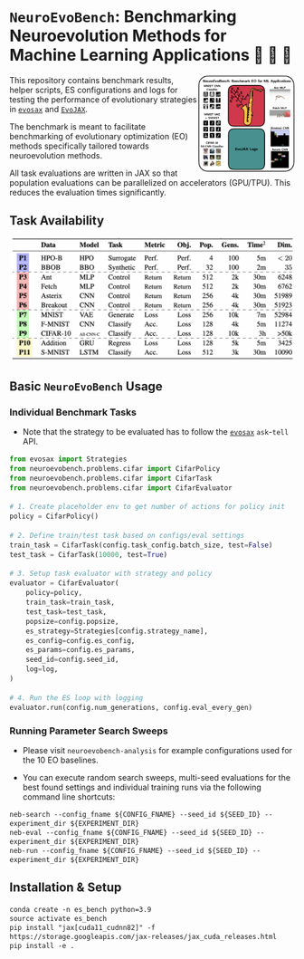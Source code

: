 # `NeuroEvoBench`: Benchmarking Neuroevolution Methods for Machine Learning Applications 🦕 🦖 🐢
<a href="docs/logo.png"><img src="docs/logo.png" width="170" align="right" /></a>
This repository contains benchmark results, helper scripts, ES configurations and logs for testing the performance of evolutionary strategies in [`evosax`](https://github.com/RobertTLange/evosax/) and [`EvoJAX`](https://github.com/google/evojax).

The benchmark is meant to facilitate benchmarking of evolutionary optimization (EO) methods specifically tailored towards neuroevolution methods.

All task evaluations are written in JAX so that population evaluations can be parallelized on accelerators (GPU/TPU). This reduces the evaluation times significantly.

## Task Availability

![](docs/task_overview.png)

## Basic `NeuroEvoBench` Usage

### Individual Benchmark Tasks

- Note that the strategy to be evaluated has to follow the [`evosax`](https://github.com/RobertTLange/evosax/) `ask`-`tell` API.

```python
from evosax import Strategies
from neuroevobench.problems.cifar import CifarPolicy
from neuroevobench.problems.cifar import CifarTask
from neuroevobench.problems.cifar import CifarEvaluator

# 1. Create placeholder env to get number of actions for policy init
policy = CifarPolicy()

# 2. Define train/test task based on configs/eval settings
train_task = CifarTask(config.task_config.batch_size, test=False)
test_task = CifarTask(10000, test=True)

# 3. Setup task evaluator with strategy and policy
evaluator = CifarEvaluator(
    policy=policy,
    train_task=train_task,
    test_task=test_task,
    popsize=config.popsize,
    es_strategy=Strategies[config.strategy_name],
    es_config=config.es_config,
    es_params=config.es_params,
    seed_id=config.seed_id,
    log=log,
)

# 4. Run the ES loop with logging
evaluator.run(config.num_generations, config.eval_every_gen)
```

### Running Parameter Search Sweeps

- Please visit `neuroevobench-analysis` for example configurations used for the 10 EO baselines.

- You can execute random search sweeps, multi-seed evaluations for the best found settings and individual training runs via the following command line shortcuts:

```
neb-search --config_fname ${CONFIG_FNAME} --seed_id ${SEED_ID} --experiment_dir ${EXPERIMENT_DIR}
neb-eval --config_fname ${CONFIG_FNAME} --seed_id ${SEED_ID} --experiment_dir ${EXPERIMENT_DIR}
neb-run --config_fname ${CONFIG_FNAME} --seed_id ${SEED_ID} --experiment_dir ${EXPERIMENT_DIR}
```

## Installation & Setup

```
conda create -n es_bench python=3.9
source activate es_bench
pip install "jax[cuda11_cudnn82]" -f https://storage.googleapis.com/jax-releases/jax_cuda_releases.html
pip install -e .
```
